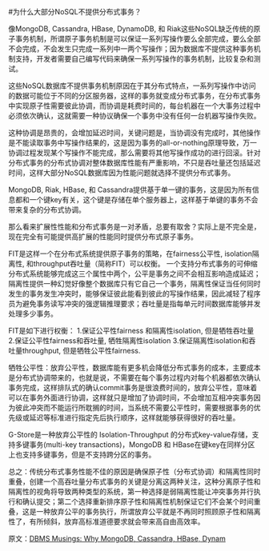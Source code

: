 #为什么大部分NoSQL不提供分布式事务？


像MongoDB, Cassandra, HBase, DynamoDB, 和 Riak这些NoSQL缺乏传统的原子事务机制，所谓原子事务机制是可以保证一系列写操作要么全部完成，要么全部不会完成，不会发生只完成一系列中一两个写操作；因为数据库不提供这种事务机制支持，开发者需要自己编写代码来确保一系列写操作的事务机制，比较复杂和测试。

这些NoSQL数据库不提供事务机制原因在于其分布式特点，一系列写操作中访问的数据可能位于不同的分区服务器，这样的事务就变成分布式事务，在分布式事务中实现原子性需要彼此协调，而协调是耗费时间的，每台机器在一个大事务过程中必须依次确认，这就需要一种协议确保一个事务中没有任何一台机器写操作失败。

这种协调是昂贵的，会增加延迟时间，关键问题是，当协调没有完成时，其他操作是不能读取事务中写操作结果的，这是因为事务的all-or-nothing原理导致，万一协调过程发现某个写操作不能完成，那么需要将其他写操作成功的进行回滚。针对分布式事务的分布式协调对整体数据库性能有严重影响，不只是吞吐量还包括延迟时间，这样大部分NoSQL数据库因为性能问题就选择不提供分布式事务。

MongoDB, Riak, HBase, 和 Cassandra提供基于单一键的事务，这是因为所有信息都和一个键key有关，这个键是存储在单个服务器上，这样基于单键的事务不会带来复杂的分布式协调。

那么看来扩展性性能和分布式事务是一对矛盾，总要有取舍？实际上是不完全是，现在完全有可能提供高扩展的性能同时提供分布式原子事务。

FIT是这样一个在分布式系统提供原子事务的策略，在fairness公平性, isolation隔离性, 和throughput吞吐量（简称FIT）可以权衡。
一个支持分布式事务的可伸缩分布式系统能够完成这三个属性中两个，公平是事务之间不会相互影响造成延迟；隔离性提供一种幻觉好像整个数据库只有它自己一个事务，隔离性保证当任何同时发生的事务发生冲突时，能够保证彼此能看到彼此的写操作结果，因此减轻了程序员为避免事务读写冲突的强逻辑推理要求；吞吐量是指每单元时间数据库能够并发处理多少事务。

FIT是如下进行权衡：
1.保证公平性fairness 和隔离性isolation, 但是牺牲吞吐量
2.保证公平性fairness和吞吐量, 牺牲隔离性isolation
3.保证隔离性isolation和吞吐量throughput, 但是牺牲公平性fairness.

牺牲公平性：放弃公平性，数据库能有更多机会降低分布式事务的成本，主要成本是分布式协调带来的，也就是说，不需要在每个事务过程内对每个机器都依次确认事务完成，这样排队式的确认commit事务是很浪费时间的，放弃公平性，意味着可以在事务外面进行协调，这样就只是增加了协调时间，不会增加互相冲突事务因为彼此冲突而不能运行所耽搁的时间，当系统不需要公平性时，需要根据事务的优先级或延迟等标准进行指定先后执行顺序，这样就能够获得很好的吞吐量。

G-Store是一种放弃公平性的 Isolation-Throughput 的分布式key-value存储，支持多键事务(multi-key transactions)，MongoDB 和 HBase在键key在同样分区上也支持多键事务，但是不支持跨分区的事务。

总之：传统分布式事务性能不佳的原因是确保原子性（分布式协调）和隔离性同时重叠，创建一个高吞吐量分布式事务的关键是分离这两种关注，这种分离原子性和隔离性的视角将导致两种类型的系统，第一种选择是弱隔离性能让冲突事务并行执行和确认提交；第二个选择重新排序原子性和隔离性机制保证它们不会某个时间重叠，这是一种放弃公平的事务执行，所谓放弃公平就是不再同时照顾原子性和隔离性了，有所倾斜，放弃高标准道德要求就会带来高自由高效率。

原文：[DBMS Musings: Why MongoDB, Cassandra, HBase, Dynam](http://dbmsmusings.blogspot.jp/2015/10/why-mongodb-cassandra-hbase-dynamodb_28.html)

